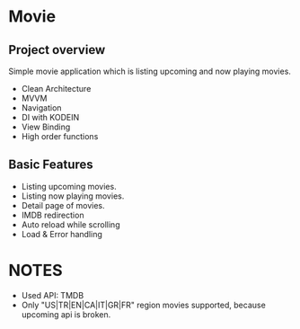 # Movie

## Project overview
Simple movie application which is listing upcoming and now playing movies.
- Clean Architecture
- MVVM
- Navigation
- DI with KODEIN
- View Binding
- High order functions
## Basic Features
- Listing upcoming movies.
- Listing now playing movies.
- Detail page of movies.
- IMDB redirection
- Auto reload while scrolling
- Load & Error handling

# NOTES
- Used API: TMDB
- Only "US|TR|EN|CA|IT|GR|FR" region movies supported, because upcoming api is broken.

